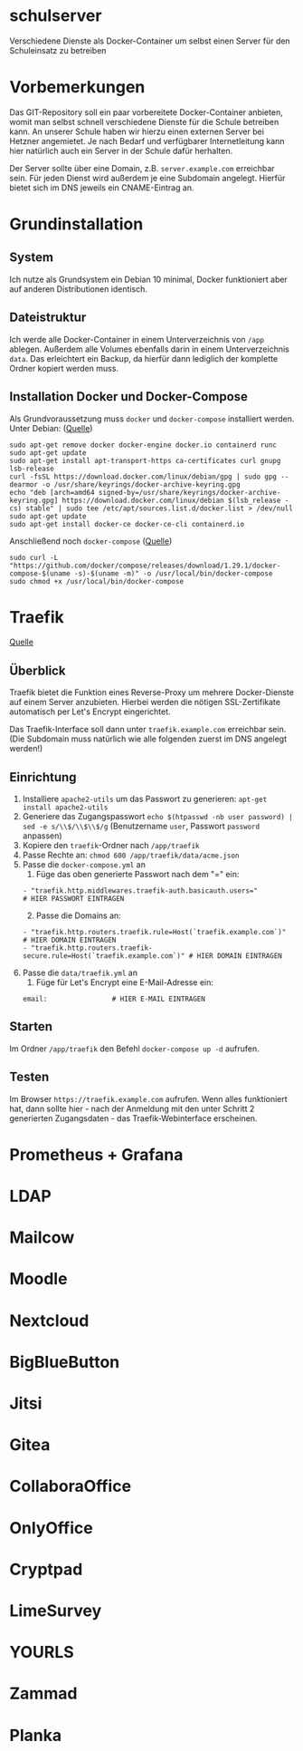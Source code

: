 # schulserver
Verschiedene Dienste als Docker-Container um selbst einen Server für den Schuleinsatz zu betreiben

# Vorbemerkungen
Das GIT-Repository soll ein paar vorbereitete Docker-Container anbieten, womit man selbst schnell verschiedene Dienste für die Schule betreiben kann. An unserer Schule haben wir hierzu einen externen Server bei Hetzner angemietet. Je nach Bedarf und verfügbarer Internetleitung kann hier natürlich auch ein Server in der Schule dafür herhalten.

Der Server sollte über eine Domain, z.B. `server.example.com` erreichbar sein. Für jeden Dienst wird außerdem je eine Subdomain angelegt. Hierfür bietet sich im DNS jeweils ein CNAME-Eintrag an.

# Grundinstallation
## System
Ich nutze als Grundsystem ein Debian 10 minimal, Docker funktioniert aber auf anderen Distributionen identisch.

## Dateistruktur
Ich werde alle Docker-Container in einem Unterverzeichnis von `/app` ablegen. Außerdem alle Volumes ebenfalls darin in einem Unterverzeichnis `data`. Das erleichtert ein Backup, da hierfür dann lediglich der komplette Ordner kopiert werden muss.

## Installation Docker und Docker-Compose
Als Grundvoraussetzung muss `docker` und `docker-compose` installiert werden.
Unter Debian: ([Quelle](https://docs.docker.com/engine/install/debian/))
```
sudo apt-get remove docker docker-engine docker.io containerd runc
sudo apt-get update
sudo apt-get install apt-transport-https ca-certificates curl gnupg lsb-release
curl -fsSL https://download.docker.com/linux/debian/gpg | sudo gpg --dearmor -o /usr/share/keyrings/docker-archive-keyring.gpg
echo "deb [arch=amd64 signed-by=/usr/share/keyrings/docker-archive-keyring.gpg] https://download.docker.com/linux/debian $(lsb_release -cs) stable" | sudo tee /etc/apt/sources.list.d/docker.list > /dev/null
sudo apt-get update
sudo apt-get install docker-ce docker-ce-cli containerd.io
```

Anschließend noch `docker-compose` ([Quelle](https://docs.docker.com/compose/install/))
```
sudo curl -L "https://github.com/docker/compose/releases/download/1.29.1/docker-compose-$(uname -s)-$(uname -m)" -o /usr/local/bin/docker-compose
sudo chmod +x /usr/local/bin/docker-compose
```

# Traefik
[Quelle](https://goneuland.de/traefik-v2-reverse-proxy-fuer-docker-unter-debian-10-einrichten/)

## Überblick
Traefik bietet die Funktion eines Reverse-Proxy um mehrere Docker-Dienste auf einem Server anzubieten. Hierbei werden die nötigen SSL-Zertifikate automatisch per Let's Encrypt eingerichtet.

Das Traefik-Interface soll dann unter `traefik.example.com` erreichbar sein. (Die Subdomain muss natürlich wie alle folgenden zuerst im DNS angelegt werden!)

## Einrichtung
1. Installiere `apache2-utils` um das Passwort zu generieren: `apt-get install apache2-utils`
2. Generiere das Zugangspasswort `echo $(htpasswd -nb user password) | sed -e s/\\$/\\$\\$/g` (Benutzername `user`, Passwort `password` anpassen)
3. Kopiere den `traefik`-Ordner nach `/app/traefik`
4. Passe Rechte an: `chmod 600 /app/traefik/data/acme.json`
5. Passe die `docker-compose.yml` an
   1. Füge das oben generierte Passwort nach dem "=" ein:
   ```
   - "traefik.http.middlewares.traefik-auth.basicauth.users="               # HIER PASSWORT EINTRAGEN
   ```
   2. Passe die Domains an:
   ```
   - "traefik.http.routers.traefik.rule=Host(`traefik.example.com`)"        # HIER DOMAIN EINTRAGEN
   - "traefik.http.routers.traefik-secure.rule=Host(`traefik.example.com`)" # HIER DOMAIN EINTRAGEN
   ```
6. Passe die `data/traefik.yml` an
   1. Füge für Let's Encrypt eine E-Mail-Adresse ein:
   ```
   email:                # HIER E-MAIL EINTRAGEN
   ```

## Starten
Im Ordner `/app/traefik` den Befehl `docker-compose up -d` aufrufen.

## Testen
Im Browser `https://traefik.example.com` aufrufen. Wenn alles funktioniert hat, dann sollte hier - nach der Anmeldung mit den unter Schritt 2 generierten Zugangsdaten - das Traefik-Webinterface erscheinen.

# Prometheus + Grafana

# LDAP

# Mailcow

# Moodle

# Nextcloud

# BigBlueButton

# Jitsi

# Gitea

# CollaboraOffice

# OnlyOffice

# Cryptpad

# LimeSurvey

# YOURLS

# Zammad

# Planka

